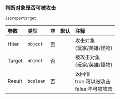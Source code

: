 ### 判断对象是否可被攻击
`ispropertarget`

| 参数   | 类型      | 空   | 默认 | 注释                                          |
| :----- | :-------- | :--- | :--- | :-------------------------------------------- |
| Hiter  | `object`  | 否   |      | 攻击对象<br />(玩家/英雄/怪物)                  |
| Target | `object`  | 否   |      | 被攻击对象<br />(玩家/英雄/怪物)                |
| Result | `boolean` | 否   |      | 返回值<br />true:可以被攻击<br />false:不可被攻击 |

